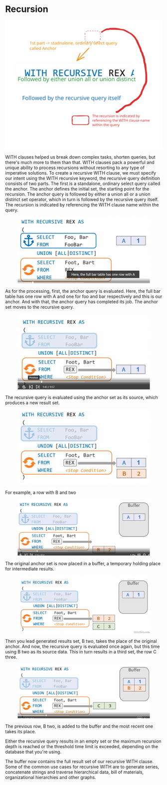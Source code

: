 # Recursion

<img src=".gitbook/assets/file.excalidraw.svg" alt="" class="gitbook-drawing">

WITH clauses helped us break down complex tasks, shorten queries, but there's much more to them than that. WITH clauses pack a powerful and unique ability to process recursions without resorting to any type of imperative solutions. To create a recursive WITH clause, we must specify our intent using the WITH recursive keyword, the recursive query definition consists of two parts. The first is a standalone, ordinary select query called the anchor. The anchor defines the initial set, the starting point for the recursion. The anchor query is followed by either a union all or a union distinct set operator, which in turn is followed by the recursive query itself. The recursion is indicated by referencing the WITH clause name within the query.

<figure><img src=".gitbook/assets/image (5) (1).png" alt=""><figcaption></figcaption></figure>

As for the processing, first, the anchor query is evaluated. Here, the full bar table has one row with A and one for foo and bar respectively and this is our anchor. And with that, the anchor query has completed its job. The anchor set moves to the recursive query.

<figure><img src=".gitbook/assets/image (6) (1).png" alt=""><figcaption></figcaption></figure>

The recursive query is evaluated using the anchor set as its source, which produces a new result set.

<figure><img src=".gitbook/assets/image (7) (1).png" alt=""><figcaption></figcaption></figure>

For example, a row with B and two

<figure><img src=".gitbook/assets/image (8) (1).png" alt=""><figcaption></figcaption></figure>

The original anchor set is now placed in a buffer, a temporary holding place for intermediate results.

<figure><img src=".gitbook/assets/image (9) (1).png" alt=""><figcaption></figcaption></figure>

Then you lead generated results set, B two, takes the place of the original anchor. And now, the recursive query is evaluated once again, but this time using B two as its source data. This in turn results in a third set, the row C three.

<figure><img src=".gitbook/assets/image (10) (1).png" alt=""><figcaption></figcaption></figure>

The previous row, B two, is added to the buffer and the most recent one takes its place.

Either the recursive query results in an empty set or the maximum recursion depth is reached or the threshold time limit is exceeded, depending on the database that you're using.

The buffer now contains the full result set of our recursive WITH clause. Some of the common use cases for recursive WITH are to generate series, concatenate strings and traverse hierarchical data, bill of materials, organizational hierarchies and other graphs.
